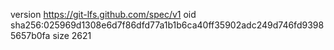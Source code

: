 version https://git-lfs.github.com/spec/v1
oid sha256:025969d1308e6d7f86dfd77a1b1b6ca40ff35902adc249d746fd93985657b0fa
size 2621
